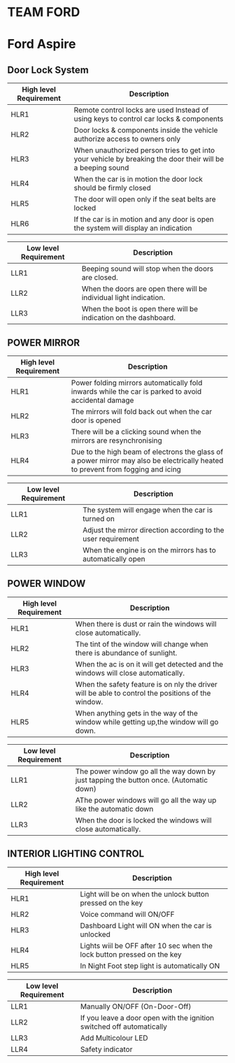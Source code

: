 # TEAM FORD
# Ford Aspire

## Door Lock System
| High level Requirement | Description |
| --- | --- |
|HLR1|Remote control locks are used Instead of using keys to  control car locks & components|
|HLR2|Door locks & components inside the vehicle authorize access to owners only|
|HLR3|When unauthorized person tries to get into your vehicle by breaking the door their will be a beeping sound|
|HLR4|When the car is in motion the door lock should be firmly closed|
|HLR5|The door will open only if the seat belts are locked|
|HLR6|If the car is in motion and any door is open the system will display an indication|

| Low level Requirement | Description |
| --- | --- |
| LLR1 | Beeping sound will stop when the doors are closed.|
| LLR2 | When the doors are open there will be individual light indication. |
| LLR3 | When the boot is open there will be indication on the dashboard. |

## POWER MIRROR

| High level Requirement | Description |
| --- | --- |
| HLR1 |Power folding mirrors automatically fold inwards while the car is parked to avoid accidental damage|
| HLR2 | The mirrors will fold back out when the car door is opened|
| HLR3 | There will be a clicking sound when the mirrors are resynchronising |
| HLR4 | Due to the high beam of electrons the glass of a power mirror may also be electrically heated to prevent from fogging and icing|

| Low level Requirement | Description |
| --- | --- |
| LLR1 | The system will engage when the car is turned on|
| LLR2 | Adjust the mirror direction according to the user requirement |
| LLR3 | When the engine is on the mirrors has to automatically open |

## POWER WINDOW

| High level Requirement | Description |
| --- | --- |
| HLR1 |When there is dust or rain the windows will close automatically.|
| HLR2 | The tint of the window will change when there is abundance of sunlight.|
| HLR3 | When the ac is on it will get detected and the windows will close automatically. |
| HLR4 | When the safety feature is on nly the driver will be able to control the positions of the window.|
|HLR5  | When anything gets in the way of the window while getting up,the window will go down.|


| Low level Requirement | Description |
| --- | --- |
| LLR1 | The power window go all the way down by just tapping the button once. (Automatic down)|
| LLR2 | AThe power windows will go all the way up like the automatic down |
| LLR3 | When the door is locked the windows will close automatically. |

## INTERIOR LIGHTING CONTROL


| High level Requirement | Description |
| --- | --- |
|HLR1|Light will be on when the unlock button pressed on the key|
|HLR2|Voice command will ON/OFF|
|HLR3|Dashboard Light will ON when the car is unlocked|
|HLR4|Lights wiil be OFF after 10 sec when the lock button pressed on the key|
|HLR5|In Night Foot step light is automatically ON|


| Low level Requirement | Description |
| --- | --- |
|LLR1|Manually ON/OFF (On-Door-Off)|
|LLR2|If you leave a door open with the ignition switched off automatically|
|LLR3|Add Multicolour LED|
|LLR4|Safety indicator|
